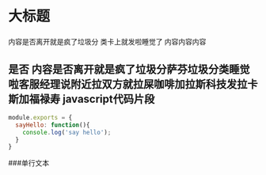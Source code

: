 
大标题
=====

###
内容是否离开就是疯了垃圾分
类卡上就发啦睡觉了
内容内容内容
###
是否
内容是否离开就是疯了垃圾分萨芬垃圾分类睡觉啦客服经理说附近拉双方就拉屎咖啡加拉斯科技发拉卡斯加福禄寿
javascript代码片段
---
```javascript
module.exports = {
  sayHello: function(){
    console.log('say hello');
  }
}
```

###单行文本
